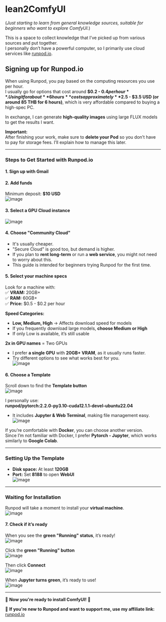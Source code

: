 # lean2ComfyUI  
(*Just starting to learn from general knowledge sources, suitable for beginners who want to explore ComfyUI.*)  

This is a space to collect knowledge that I’ve picked up from various sources and put together.  
I personally don’t have a powerful computer, so I primarily use cloud services like [runpod.io](https://runpod.io?ref=c0v5p0ys).  

## Signing up for Runpod.io  
When using Runpod, you pay based on the computing resources you use per hour.  
I usually go for options that cost around **$0.2 - $0.4 per hour**. Using it for about **6 hours** costs approximately **$2.5 - $3.5 USD (or around 85 THB for 6 hours)**, which is very affordable compared to buying a high-spec PC.  

In exchange, I can generate **high-quality images** using large FLUX models to get the results I want.  

**Important:**  
After finishing your work, make sure to **delete your Pod** so you don’t have to pay for storage fees. I’ll explain how to manage this later.  

---

### **Steps to Get Started with Runpod.io**
#### 1. **Sign up with Gmail**  
   
#### 2. **Add funds**  
Minimum deposit: **$10 USD**  
![image](https://github.com/user-attachments/assets/e1aebf51-0476-4ee8-9658-2add9c27726a)

#### 3. **Select a GPU Cloud instance**  
![image](https://github.com/user-attachments/assets/27493015-cd49-4fea-89fe-34516a35a452)

#### 4. **Choose "Community Cloud"**  
- It's usually cheaper.  
- "Secure Cloud" is good too, but demand is higher.  
- If you plan to **rent long-term** or run a **web service**, you might not need to worry about this.  
- This guide is intended for beginners trying Runpod for the first time.  

#### 5. **Select your machine specs**  
Look for a machine with:  
✅ **VRAM:** 20GB+  
✅ **RAM:** 60GB+  
✅ **Price:** $0.5 - $0.2 per hour  

**Speed Categories:**  
- **Low, Medium, High** → Affects download speed for models  
- If you frequently download large models, **choose Medium or High**  
- If only Low is available, it’s still usable  

**2x in GPU names** = Two GPUs  
- I prefer **a single GPU** with **20GB+ VRAM**, as it usually runs faster.  
- Try different options to see what works best for you.  
![image](https://github.com/user-attachments/assets/95191c1b-5f0c-44d3-9ec0-a6824b8f2276)

#### 6. **Choose a Template**  
Scroll down to find the **Template button**  
![image](https://github.com/user-attachments/assets/8ae9a710-35de-4b56-8725-f08b725df780)

I personally use:  
**runpod/pytorch:2.2.0-py3.10-cuda12.1.1-devel-ubuntu22.04**  
- It includes **Jupyter & Web Terminal**, making file management easy.  
![image](https://github.com/user-attachments/assets/6866b2f0-21b7-4dec-8fe4-bb4f71b4e208)

If you’re comfortable with **Docker**, you can choose another version.  
Since I’m not familiar with Docker, I prefer **Pytorch - Jupyter**, which works similarly to **Google Colab**.  

---

### **Setting Up the Template**
- **Disk space:** At least **120GB**  
- **Port:** Set **8188** to open **WebUI**  
![image](https://github.com/user-attachments/assets/7402ed67-3e2e-4418-8871-c28f6bb62daa)

---

### **Waiting for Installation**  
Runpod will take a moment to install your **virtual machine**.  
![image](https://github.com/user-attachments/assets/d7a9a6cb-181e-4a3a-97de-190829ad96a4)

#### 7. **Check if it’s ready**  
When you see the **green "Running" status**, it’s ready!  
![image](https://github.com/user-attachments/assets/f9a541d3-6a68-4937-8b4a-9e99784ee9ff)

Click the **green "Running" button**  
![image](https://github.com/user-attachments/assets/07acd97c-908e-4b60-a7bb-1bf010b95a60)

Then click **Connect**  
![image](https://github.com/user-attachments/assets/6c641237-6332-4924-a94d-6a622cfbf8d4)

When **Jupyter turns green**, it’s ready to use!  
![image](https://github.com/user-attachments/assets/5a5a93c3-428e-4d77-ade6-0360c9962d95)

---

🎉 **Now you're ready to install ComfyUI!** 🎉  

🔗 **If you're new to Runpod and want to support me, use my affiliate link:**  
[runpod.io](https://runpod.io?ref=c0v5p0ys)
